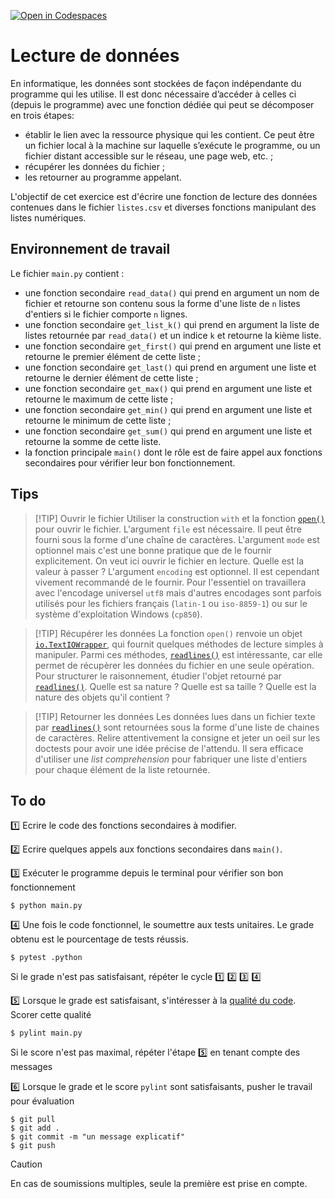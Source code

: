 [![Open in Codespaces](https://classroom.github.com/assets/launch-codespace-2972f46106e565e64193e422d61a12cf1da4916b45550586e14ef0a7c637dd04.svg)](https://classroom.github.com/open-in-codespaces?assignment_repo_id=16201275)
# Lecture de données

En informatique, les données sont stockées de façon indépendante du programme qui les utilise. Il est donc nécessaire d’accéder à celles ci (depuis le programme) avec une fonction dédiée qui peut se décomposer en trois étapes:

- établir le lien avec la ressource physique qui les contient. Ce peut être un fichier local à la machine sur laquelle s’exécute le programme, ou un fichier distant accessible sur le réseau, une page web, etc. ;
- récupérer les données du fichier ;
- les retourner au programme appelant.

L'objectif de cet exercice est d'écrire une fonction de lecture des données contenues dans le fichier ``listes.csv`` et diverses fonctions manipulant des listes numériques.

## Environnement de travail

Le fichier ``main.py`` contient :

- une fonction secondaire ``read_data()`` qui prend en argument un nom de fichier et retourne son contenu sous la forme d'une liste de `n` listes d'entiers si le fichier comporte `n` lignes.
- une fonction secondaire `get_list_k()` qui prend en argument la liste de listes retournée par `read_data()` et un indice ``k`` et retourne la kième liste.
- une fonction secondaire `get_first()` qui prend en argument une liste et retourne le premier élément de cette liste ;
- une fonction secondaire `get_last()` qui prend en argument une liste et retourne le dernier élément de cette liste ;
- une fonction secondaire `get_max()` qui prend en argument une liste et retourne le maximum de cette liste ;
- une fonction secondaire `get_min()` qui prend en argument une liste et retourne le minimum de cette liste ;
- une fonction secondaire `get_sum()` qui prend en argument une liste et retourne la somme de cette liste.
- la fonction principale ``main()`` dont le rôle est de faire appel aux fonctions secondaires pour vérifier leur bon fonctionnement.

## Tips

> [!TIP] Ouvrir le fichier
Utiliser la construction `with` et la fonction [`open()`](https://docs.python.org/3/library/functions.html#open) pour ouvrir le fichier. L'argument `file` est nécessaire. Il peut être fourni sous la forme d'une chaîne de caractères. L'argument `mode` est optionnel mais c'est une bonne pratique que de le fournir explicitement. On veut ici ouvrir le fichier en lecture. Quelle est la valeur à passer ? L'argument `encoding` est optionnel. Il est cependant vivement recommandé de le fournir. Pour l'essentiel on travaillera avec l'encodage universel `utf8` mais d'autres encodages sont parfois utilisés pour les fichiers français (`latin-1` ou `iso-8859-1`) ou sur le système d'exploitation Windows (`cp850`).

> [!TIP] Récupérer les données
La fonction `open()` renvoie un objet [`io.TextIOWrapper`](https://docs.python.org/3/library/io.html#io.TextIOWrapper), qui fournit quelques méthodes de lecture simples à manipuler. Parmi ces méthodes, [`readlines()`](https://docs.python.org/3/library/io.html#io.IOBase.readlines) est intéressante, car elle permet de récupèrer les données du fichier en une seule opération. Pour structurer le raisonnement, étudier l'objet retourné par [`readlines()`](https://docs.python.org/3/library/io.html#io.IOBase.readlines). Quelle est sa nature ? Quelle est sa taille ? Quelle est la nature des objets qu'il contient ?

> [!TIP] Retourner les données
Les données lues dans un fichier texte par [`readlines()`](https://docs.python.org/3/library/io.html#io.IOBase.readlines) sont retournées sous la forme d'une liste de chaines de caractères. Relire attentivement la consigne et jeter un oeil sur les doctests pour avoir une idée précise de l'attendu. Il sera efficace d'utiliser une *list comprehension* pour fabriquer une liste d'entiers pour chaque élément de la liste retournée.


## To do

1️⃣ Ecrire le code des fonctions secondaires à modifier.

2️⃣ Ecrire quelques appels aux fonctions secondaires dans ``main()``.

3️⃣ Exécuter le programme depuis le terminal pour vérifier son bon fonctionnement

    $ python main.py

4️⃣ Une fois le code fonctionnel, le soumettre aux tests unitaires. Le grade obtenu est le pourcentage de tests réussis. 

    $ pytest .python

Si le grade n'est pas satisfaisant, répéter le cycle 1️⃣ 2️⃣ 3️⃣ 4️⃣

5️⃣ Lorsque le grade est satisfaisant, s'intéresser à la [qualité du code](https://perso.esiee.fr/~courivad/python/chapters/16-style.html). Scorer cette qualité

    $ pylint main.py

Si le score n'est pas maximal, répéter l'étape 5️⃣ en tenant compte des messages

6️⃣ Lorsque le grade et le score ``pylint`` sont satisfaisants, pusher le travail pour évaluation

    $ git pull
    $ git add .
    $ git commit -m "un message explicatif"
    $ git push

> [!CAUTION]
En cas de soumissions multiples, seule la première est prise en compte.
